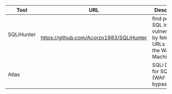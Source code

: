 | Tool               | URL                                      | Description                                                                            |
| ------------------ | ---------------------------------------- | -------------------------------------------------------------------------------------- |
| SQLiHunter<br><br> | https://github.com/Acorzo1983/SQLiHunter | find potential SQL injection vulnerabilities by fetching URLs from the Wayback Machine |
| Atlas                   |                                          | SQLi Dumper for SQLMAP (WAF bypass)                                                                                       |
